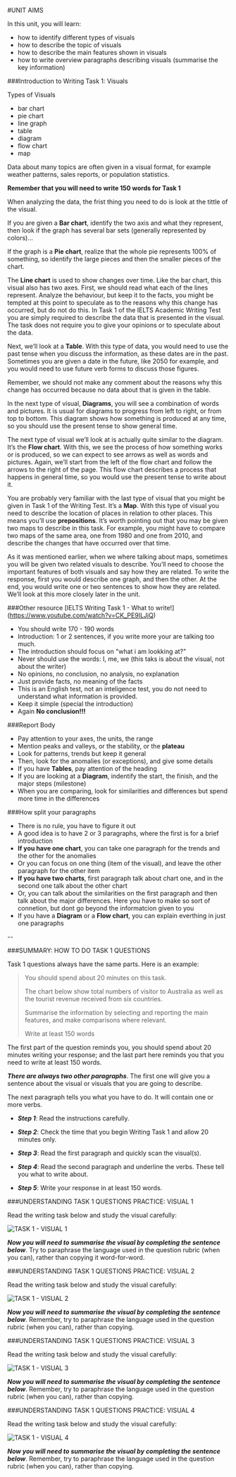 #UNIT AIMS

In this unit, you will learn:

* how to identify different types of visuals
* how to describe the topic of visuals
* how to describe the main features shown in visuals
* how to write overview paragraphs describing visuals (summarise the key information)

###Introduction to Writing Task 1: Visuals

Types of Visuals
* bar chart
* pie chart
* line graph
* table
* diagram
* flow chart
* map

Data about many topics are often given in a visual format, for example weather patterns, sales reports, or population statistics. 

__Remember that you will need to write 150 words for Task 1__

When analyzing the data, the frist thing you need to do is look at the tittle of the visual.

If you are given a __Bar chart__, identify the two axis and what they represent, then look if the graph has several bar sets (generally represented by colors)...

If the graph is a __Pie chart__, realize that the whole pie represents 100% of something, so identify the large pieces and then the smaller pieces of the chart.

The __Line chart__ is used to show changes over time. Like the bar chart, this visual also has two axes. First, we should read what each of the lines represent. Analyze the behaviour, but keep it to the facts, you might be tempted at this point to speculate as to the reasons why this change has occurred, but do not do this. In Task 1 of the IELTS Academic Writing Test you are simply required to describe the data that is presented in the visual. The task does not require you to give your opinions or to speculate about the data.

Next, we’ll look at a __Table__. With this type of data, you would need to use the past tense when you discuss the information, as these dates are in the past. Sometimes you are given a date in the future, like 2050 for example, and you would need to use future verb forms to discuss those figures.

Remember, we should not make any comment about the reasons why this change has occurred because no data about that is given in the table.

In the next type of visual, __Diagrams__, you will see a combination of words and pictures. 
It is usual for diagrams to progress from left to right, or from top to bottom.
This diagram shows how something is produced at any time, so you should use the present tense to show general time.

The next type of visual we’ll look at is actually quite similar to the diagram. It’s the __Flow chart__. With this, we see the process of how something works or is produced, so we can expect to see arrows as well as words and pictures.
Again, we’ll start from the left of the flow chart and follow the arrows to the right of the page. 
This flow chart describes a process that happens in general time, so you would use the present tense to write about it.

You are probably very familiar with the last type of visual that you might be given in
Task 1 of the Writing Test. It’s a __Map__. With this type of visual you need to describe
the location of places in relation to other places. This means you’ll use __**prepositions**__.
It’s worth pointing out that you may be given two maps to describe in this task. For
example, you might have to compare two maps of the same area, one from 1980 and one from
2010, and describe the changes that have occurred over that time.

As it was mentioned earlier, when we where talking about maps, sometimes you will be 
given two related visuals to describe. You’ll need to choose the important features of both visuals and
say how they are related.
To write the response, first you would describe one graph, and then the other. At the end, you
would write one or two sentences to show how they are related. We’ll look at this more
closely later in the unit.

###Other resource
[IELTS Writing Task 1 - What to write!] (https://www.youtube.com/watch?v=CK_PE9ILJjQ)

* You should write 170 - 190 words
* Introduction: 1 or 2 sentences, if you write more your are talking too much.
* The introduction should focus on "what i am lookking at?"
* Never should use the words: I, me, we (this taks is about the visual, not about the writer)
* No opinions, no conclusion, no analysis, no explanation
* Just provide facts, no meaning of the facts
* This is an English test, not an inteligence test, you do not need to understand what information is provided.
* Keep it simple (special the introduction)
* Again __No conclusion!!!__

###Report Body
* Pay attention to your axes, the units, the range
* Mention peaks and valleys, or the stability, or the __plateau__
* Look for patterns, trends but keep it general
* Then, look for the anomalies (or exceptions), and give some details
* If you have __Tables__, pay attention of the heading 
* If you are looking at a __Diagram__, indentify the start, the finish, and the major steps (milestone)
* When you are comparing, look for similarities and differences but spend more time in the differences

###How split your paragraphs
* There is no rule, you have to figure it out
* A good idea is to have 2 or 3 paragraphs, where the first is for a brief introduction
* __If you have one chart__, you can take one paragraph for the trends and the other for the anomalies
* Or you can focus on one thing (item of the visual), and leave the other paragraph for the other item
* __If you have two charts__, first paragraph talk about chart one, and in the second one talk about the other chart
* Or, you can talk about the similarities on the first paragraph and then talk about the major differences. Here you have to make so sort of connetion, but dont go beyond the informatcion given to you
* If you have a __Diagram__ or a __Flow chart__, you can explain everthing in just one paragraphs

 
--

###SUMMARY: HOW TO DO TASK 1 QUESTIONS

Task 1 questions always have the same parts. Here is an example:

> You should spend about 20 minutes on this task.
>
> The chart below show total numbers of visitor to Australia as well as the tourist revenue received from six countries.
>
> Summarise the information by selecting and reporting the main features, and make comparisons where relevant.
>
> Write at least 150 words

The first part of the question reminds you, you should spend about 20 minutes writing
your response; and the last part here reminds you that you need to write at least 150 words.

___There are always two other paragraphs___. The first one will give you a sentence about the
visual or visuals that you are going to describe.

The next paragraph tells you what you have to do. It will contain one or more verbs.

* ___Step 1___: Read the instructions carefully.

* ___Step 2___: Check the time that you begin Writing Task 1 and allow 20 minutes only.

* ___Step 3___: Read the first paragraph and quickly scan the visual(s).

* ___Step 4___: Read the second paragraph and underline the verbs. These tell you what to write about.

* ___Step 5___: Write your response in at least 150 words.



###UNDERSTANDING TASK 1 QUESTIONS PRACTICE: VISUAL 1

Read the writing task below and study the visual carefully:

![TASK 1 - VISUAL 1](https://d37djvu3ytnwxt.cloudfront.net/assets/courseware/v1/c031e5c4dc408a6eb71c7042b40c1d73/asset-v1:UQx+IELTSx+3T2015+type@asset+block/Writing_-_understanding_task_1_qs_-_global_electricity_writing_task.PNG)

___Now you will need to summarise the visual by completing the sentence below___. Try to paraphrase the language used 
in the question rubric (when you can), rather than copying it word-for-word.



###UNDERSTANDING TASK 1 QUESTIONS PRACTICE: VISUAL 2

Read the writing task below and study the visual carefully:

![TASK 1 - VISUAL 2](https://d37djvu3ytnwxt.cloudfront.net/assets/courseware/v1/dec1d7805f042cb19359e99ca546e6f7/asset-v1:UQx+IELTSx+3T2015+type@asset+block/Writing_-_understanding_task_1_qs_-_home_injuries_writing_task.PNG)

___Now you will need to summarise the visual by completing the sentence below___. Remember, try to paraphrase the language 
used in the question rubric (when you can), rather than copying.


###UNDERSTANDING TASK 1 QUESTIONS PRACTICE: VISUAL 3

Read the writing task below and study the visual carefully:

![TASK 1 - VISUAL 3](https://d37djvu3ytnwxt.cloudfront.net/assets/courseware/v1/2175ca8316b373bc80586b580aa51284/asset-v1:UQx+IELTSx+3T2015+type@asset+block/Writing_-_understanding_task_1_qs_-_transport_use_writing_task.PNG)

___Now you will need to summarise the visual by completing the sentence below___. Remember, try to paraphrase the language 
used in the question rubric (when you can), rather than copying.



###UNDERSTANDING TASK 1 QUESTIONS PRACTICE: VISUAL 4

Read the writing task below and study the visual carefully:

![TASK 1 - VISUAL 4](https://d37djvu3ytnwxt.cloudfront.net/assets/courseware/v1/89b791eb7ba204d5b41444000fffa0bb/asset-v1:UQx+IELTSx+3T2015+type@asset+block/Writing_-_understanding_task_1_qs_-_acid_rain_writing_task.PNG)

___Now you will need to summarise the visual by completing the sentence below___. Remember, try to paraphrase the language 
used in the question rubric (when you can), rather than copying.


